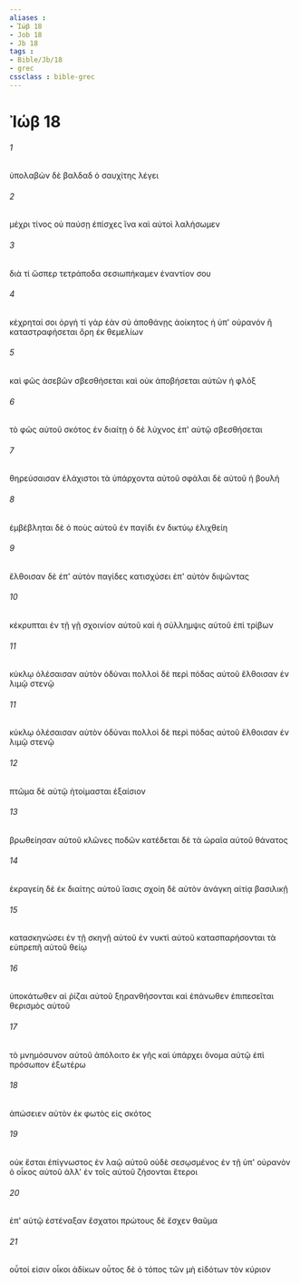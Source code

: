 ```yaml
---
aliases : 
- Ἰώβ 18
- Job 18
- Jb 18
tags : 
- Bible/Jb/18
- grec
cssclass : bible-grec
---
```


# Ἰώβ 18

###### 1
ὑπολαβὼν δὲ βαλδαδ ὁ σαυχίτης λέγει
###### 2
μέχρι τίνος οὐ παύσῃ ἐπίσχες ἵνα καὶ αὐτοὶ λαλήσωμεν
###### 3
διὰ τί ὥσπερ τετράποδα σεσιωπήκαμεν ἐναντίον σου
###### 4
κέχρηταί σοι ὀργή τί γάρ ἐὰν σὺ ἀποθάνῃς ἀοίκητος ἡ ὑπ' οὐρανόν ἢ καταστραφήσεται ὄρη ἐκ θεμελίων
###### 5
καὶ φῶς ἀσεβῶν σβεσθήσεται καὶ οὐκ ἀποβήσεται αὐτῶν ἡ φλόξ
###### 6
τὸ φῶς αὐτοῦ σκότος ἐν διαίτῃ ὁ δὲ λύχνος ἐπ' αὐτῷ σβεσθήσεται
###### 7
θηρεύσαισαν ἐλάχιστοι τὰ ὑπάρχοντα αὐτοῦ σφάλαι δὲ αὐτοῦ ἡ βουλή
###### 8
ἐμβέβληται δὲ ὁ ποὺς αὐτοῦ ἐν παγίδι ἐν δικτύῳ ἑλιχθείη
###### 9
ἔλθοισαν δὲ ἐπ' αὐτὸν παγίδες κατισχύσει ἐπ' αὐτὸν διψῶντας
###### 10
κέκρυπται ἐν τῇ γῇ σχοινίον αὐτοῦ καὶ ἡ σύλλημψις αὐτοῦ ἐπὶ τρίβων
###### 11
κύκλῳ ὀλέσαισαν αὐτὸν ὀδύναι πολλοὶ δὲ περὶ πόδας αὐτοῦ ἔλθοισαν ἐν λιμῷ στενῷ
###### 11
κύκλῳ ὀλέσαισαν αὐτὸν ὀδύναι πολλοὶ δὲ περὶ πόδας αὐτοῦ ἔλθοισαν ἐν λιμῷ στενῷ
###### 12
πτῶμα δὲ αὐτῷ ἡτοίμασται ἐξαίσιον
###### 13
βρωθείησαν αὐτοῦ κλῶνες ποδῶν κατέδεται δὲ τὰ ὡραῖα αὐτοῦ θάνατος
###### 14
ἐκραγείη δὲ ἐκ διαίτης αὐτοῦ ἴασις σχοίη δὲ αὐτὸν ἀνάγκη αἰτίᾳ βασιλικῇ
###### 15
κατασκηνώσει ἐν τῇ σκηνῇ αὐτοῦ ἐν νυκτὶ αὐτοῦ κατασπαρήσονται τὰ εὐπρεπῆ αὐτοῦ θείῳ
###### 16
ὑποκάτωθεν αἱ ῥίζαι αὐτοῦ ξηρανθήσονται καὶ ἐπάνωθεν ἐπιπεσεῖται θερισμὸς αὐτοῦ
###### 17
τὸ μνημόσυνον αὐτοῦ ἀπόλοιτο ἐκ γῆς καὶ ὑπάρχει ὄνομα αὐτῷ ἐπὶ πρόσωπον ἐξωτέρω
###### 18
ἀπώσειεν αὐτὸν ἐκ φωτὸς εἰς σκότος
###### 19
οὐκ ἔσται ἐπίγνωστος ἐν λαῷ αὐτοῦ οὐδὲ σεσῳσμένος ἐν τῇ ὑπ' οὐρανὸν ὁ οἶκος αὐτοῦ ἀλλ' ἐν τοῖς αὐτοῦ ζήσονται ἕτεροι
###### 20
ἐπ' αὐτῷ ἐστέναξαν ἔσχατοι πρώτους δὲ ἔσχεν θαῦμα
###### 21
οὗτοί εἰσιν οἶκοι ἀδίκων οὗτος δὲ ὁ τόπος τῶν μὴ εἰδότων τὸν κύριον
